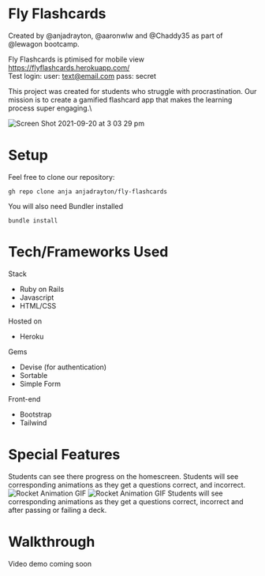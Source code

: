 # Fly Flashcards
Created by @anjadrayton, @aaronwlw and @Chaddy35 as part of @lewagon bootcamp.

Fly Flashcards is ptimised for mobile view https://flyflashcards.herokuapp.com/ \
Test login:
user: text@email.com
pass: secret

This project was created for students who struggle with procrastination. Our mission is to create a gamified flashcard app that makes the learning process super engaging.\

![Screen Shot 2021-09-20 at 3 03 29 pm](https://user-images.githubusercontent.com/83281237/133960133-10b3ebbd-b321-471a-86e8-ce933a1c39d8.png)

# Setup
Feel free to clone our repository:
<pre><code>gh repo clone anja anjadrayton/fly-flashcards</code></pre>
You will also need Bundler installed
<pre><code>bundle install</code></pre>

# Tech/Frameworks Used

Stack
* Ruby on Rails
* Javascript
* HTML/CSS

Hosted on
* Heroku

Gems
* Devise (for authentication)
* Sortable
* Simple Form

Front-end
* Bootstrap
* Tailwind

# Special Features
Students can see there progress on the homescreen.
Students will see corresponding animations as they get a questions correct, and incorrect.
![Rocket Animation GIF](https://media.giphy.com/media/4vdVmTKcLoFyaeACxz/giphy.gif)
![Rocket Animation GIF](https://media.giphy.com/media/P9gDmc2M59ZWhYOx7X/giphy.gif)
Students will see corresponding animations as they get a questions correct, incorrect and after passing or failing a deck.

# Walkthrough
Video demo coming soon
